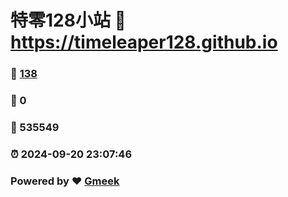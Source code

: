 # 特零128小站 :link: https://timeleaper128.github.io 
### :page_facing_up: [138](https://timeleaper128.github.io/tag.html) 
### :speech_balloon: 0 
### :hibiscus: 535549 
### :alarm_clock: 2024-09-20 23:07:46 
### Powered by :heart: [Gmeek](https://github.com/Meekdai/Gmeek)
